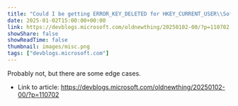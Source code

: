 ```yaml
---
title: "Could I be getting ERROR_KEY_DELETED for HKEY_CURRENT_USER\\Software when the user logs off?"
date: 2025-01-02T15:00:00+00:00
link: https://devblogs.microsoft.com/oldnewthing/20250102-00/?p=110702
showShare: false
showReadTime: false
thumbnail: images/misc.png
tags: ["devblogs.microsoft.com"]
---
```

Probably not, but there are some edge cases.

- Link to article: https://devblogs.microsoft.com/oldnewthing/20250102-00/?p=110702
